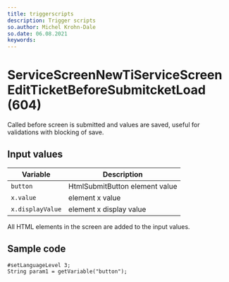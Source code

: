 ```yaml
---
title: triggerscripts
description: Trigger scripts
so.author: Michel Krohn-Dale
so.date: 06.08.2021
keywords:
---
```


# ServiceScreenNewTiServiceScreenEditTicketBeforeSubmitcketLoad (604)

Called before screen is submitted and values are saved, useful for validations with blocking of save.

## Input values

|Variable|Description|
|---|---|
| `button` | HtmlSubmitButton element value|
| `x.value` | element x value|
| `x.displayValue` | element x display value|

All HTML elements in the screen are added to the input values.

## Sample code

```crmscript
#setLanguageLevel 3;
String param1 = getVariable("button");
```
